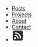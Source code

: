 * [Posts](posts.md)
* [Projects](projects.md)
* [About](about.md)
* [Contact](mailto:levigilbert00@gmail.com)
* [![RSS](images/rss.png)](feed.rss)
